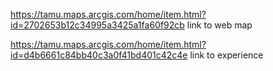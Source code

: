 https://tamu.maps.arcgis.com/home/item.html?id=2702653b12c34995a3425a1fa60f92cb     link to web map

https://tamu.maps.arcgis.com/home/item.html?id=d4b6661c84bb40c3a0f41bd401c42c4e    link to experience

